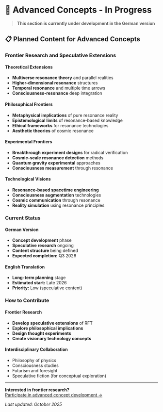 # 🚧 Advanced Concepts - In Progress

> **This section is currently under development in the German version**

## 📋 Planned Content for Advanced Concepts

### Frontier Research and Speculative Extensions

#### Theoretical Extensions
- **Multiverse resonance theory** and parallel realities
- **Higher-dimensional resonance** structures
- **Temporal resonance** and multiple time arrows
- **Consciousness-resonance** deep integration

#### Philosophical Frontiers
- **Metaphysical implications** of pure resonance reality
- **Epistemological limits** of resonance-based knowledge
- **Ethical frameworks** for resonance technologies
- **Aesthetic theories** of cosmic resonance

#### Experimental Frontiers
- **Breakthrough experiment designs** for radical verification
- **Cosmic-scale resonance detection** methods
- **Quantum gravity experimental** approaches
- **Consciousness measurement** through resonance

#### Technological Visions
- **Resonance-based spacetime engineering**
- **Consciousness augmentation** technologies
- **Cosmic communication** through resonance
- **Reality simulation** using resonance principles

### Current Status

#### German Version
- **Concept development** phase
- **Speculative research** ongoing
- **Content structure** being defined
- **Expected completion:** Q3 2026

#### English Translation
- **Long-term planning** stage
- **Estimated start:** Late 2026
- **Priority:** Low (speculative content)

### How to Contribute

#### Frontier Research
- **Develop speculative extensions** of RFT
- **Explore philosophical implications**
- **Design thought experiments**
- **Create visionary technology concepts**

#### Interdisciplinary Collaboration
- Philosophy of physics
- Consciousness studies
- Futurism and foresight
- Speculative fiction (for conceptual exploration)

---

**Interested in frontier research?**  
[Participate in advanced concept development →](../../contribute.md)

*Last updated: October 2025*
